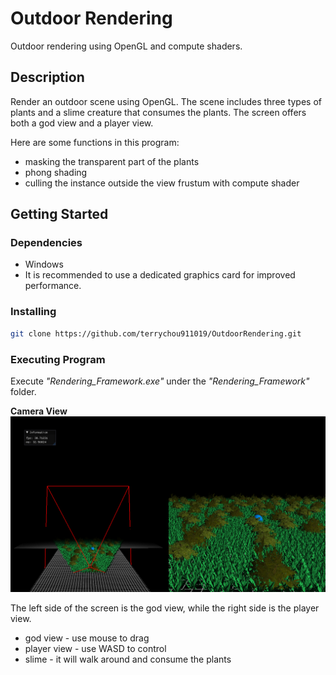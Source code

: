 # Outdoor Rendering
Outdoor rendering using OpenGL and compute shaders.

## Description
Render an outdoor scene using OpenGL. The scene includes three types of plants and a slime creature that consumes the plants. The screen offers both a god view and a player view.

Here are some functions in this program:
- masking the transparent part of the plants
- phong shading
- culling the instance outside the view frustum with compute shader


## Getting Started
### Dependencies
- Windows
- It is recommended to use a dedicated graphics card for improved performance.

### Installing
```bash
git clone https://github.com/terrychou911019/OutdoorRendering.git
```

### Executing Program
Execute *"Rendering_Framework.exe"* under the *"Rendering_Framework"* folder.

**Camera View**
![alt text](image.png)

The left side of the screen is the god view, while the right side is the player view.
- god view - use mouse to drag
- player view - use WASD to control
- slime - it will walk around and consume the plants 

